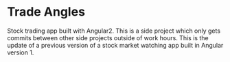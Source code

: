 # Trade Angles
Stock trading app built with Angular2. This is a side project which only gets commits between other side projects outside of work hours. This is the update of a previous version of a stock market watching app built in Angular version 1.
